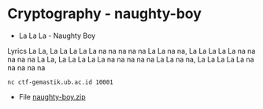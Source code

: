# Cryptography - naughty-boy
* La La La - Naughty Boy

Lyrics La La, La La La La La na na na na na La La na na, La La La La La na na na na na La La, La La La La La na na na na na La La na na, La La La La La na na na na na
```
nc ctf-gemastik.ub.ac.id 10001
```
* File [naughty-boy.zip](https://github.com/aceptriana/CTF-Gemastik2023/raw/main/Cryptography/naughty-boy.zip)
